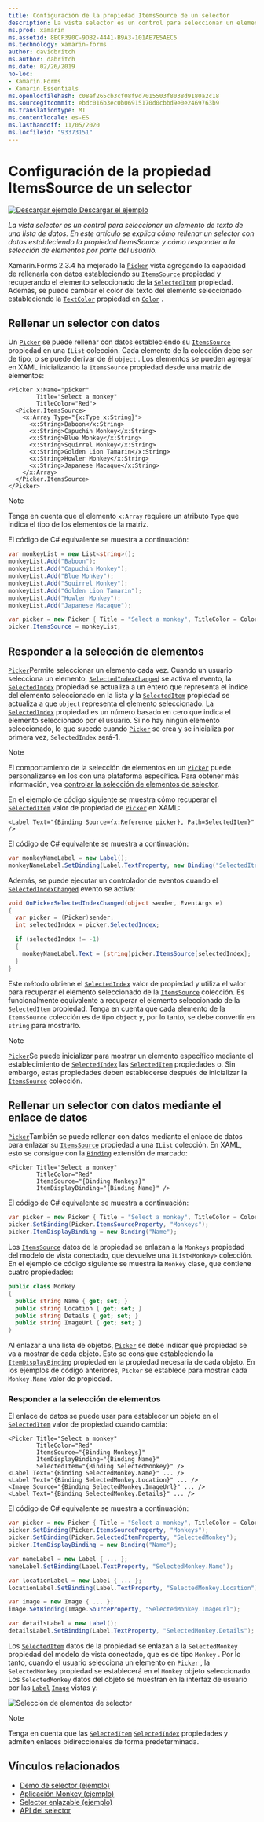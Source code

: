 ```yaml
---
title: Configuración de la propiedad ItemsSource de un selector
description: La vista selector es un control para seleccionar un elemento de texto de una lista de datos. En este artículo se explica cómo rellenar un selector con datos estableciendo la propiedad ItemsSource y cómo responder a la selección de elementos por parte del usuario.
ms.prod: xamarin
ms.assetid: 8ECF390C-9DB2-4441-B9A3-101AE7E5AEC5
ms.technology: xamarin-forms
author: davidbritch
ms.author: dabritch
ms.date: 02/26/2019
no-loc:
- Xamarin.Forms
- Xamarin.Essentials
ms.openlocfilehash: c08ef265cb3cf08f9d7015503f8038d9180a2c18
ms.sourcegitcommit: ebdc016b3ec0b06915170d0cbbd9e0e2469763b9
ms.translationtype: MT
ms.contentlocale: es-ES
ms.lasthandoff: 11/05/2020
ms.locfileid: "93373151"
---
```

# <a name="setting-a-pickers-itemssource-property"></a>Configuración de la propiedad ItemsSource de un selector

[![Descargar ejemplo](~/media/shared/download.png) Descargar el ejemplo](/samples/xamarin/xamarin-forms-samples/userinterface-monkeyapppicker)

_La vista selector es un control para seleccionar un elemento de texto de una lista de datos. En este artículo se explica cómo rellenar un selector con datos estableciendo la propiedad ItemsSource y cómo responder a la selección de elementos por parte del usuario._

Xamarin.Forms 2.3.4 ha mejorado la [`Picker`](xref:Xamarin.Forms.Picker) vista agregando la capacidad de rellenarla con datos estableciendo su [`ItemsSource`](xref:Xamarin.Forms.Picker.ItemsSource) propiedad y recuperando el elemento seleccionado de la [`SelectedItem`](xref:Xamarin.Forms.Picker.SelectedItem) propiedad. Además, se puede cambiar el color del texto del elemento seleccionado estableciendo la [`TextColor`](xref:Xamarin.Forms.Picker.TextColor) propiedad en [`Color`](xref:Xamarin.Forms.Color) .

## <a name="populating-a-picker-with-data"></a>Rellenar un selector con datos

Un [`Picker`](xref:Xamarin.Forms.Picker) se puede rellenar con datos estableciendo su [`ItemsSource`](xref:Xamarin.Forms.Picker.ItemsSource) propiedad en una `IList` colección. Cada elemento de la colección debe ser de tipo, o se puede derivar de él `object` . Los elementos se pueden agregar en XAML inicializando la `ItemsSource` propiedad desde una matriz de elementos:

```xaml
<Picker x:Name="picker"
        Title="Select a monkey"
        TitleColor="Red">
  <Picker.ItemsSource>
    <x:Array Type="{x:Type x:String}">
      <x:String>Baboon</x:String>
      <x:String>Capuchin Monkey</x:String>
      <x:String>Blue Monkey</x:String>
      <x:String>Squirrel Monkey</x:String>
      <x:String>Golden Lion Tamarin</x:String>
      <x:String>Howler Monkey</x:String>
      <x:String>Japanese Macaque</x:String>
    </x:Array>
  </Picker.ItemsSource>
</Picker>
```

> [!NOTE]
> Tenga en cuenta que el elemento `x:Array` requiere un atributo `Type` que indica el tipo de los elementos de la matriz.

El código de C# equivalente se muestra a continuación:

```csharp
var monkeyList = new List<string>();
monkeyList.Add("Baboon");
monkeyList.Add("Capuchin Monkey");
monkeyList.Add("Blue Monkey");
monkeyList.Add("Squirrel Monkey");
monkeyList.Add("Golden Lion Tamarin");
monkeyList.Add("Howler Monkey");
monkeyList.Add("Japanese Macaque");

var picker = new Picker { Title = "Select a monkey", TitleColor = Color.Red };
picker.ItemsSource = monkeyList;
```

## <a name="responding-to-item-selection"></a>Responder a la selección de elementos

[`Picker`](xref:Xamarin.Forms.Picker)Permite seleccionar un elemento cada vez. Cuando un usuario selecciona un elemento, [`SelectedIndexChanged`](xref:Xamarin.Forms.Picker.SelectedIndexChanged) se activa el evento, la [`SelectedIndex`](xref:Xamarin.Forms.Picker.SelectedIndex) propiedad se actualiza a un entero que representa el índice del elemento seleccionado en la lista y la [`SelectedItem`](xref:Xamarin.Forms.Picker.SelectedItem) propiedad se actualiza a que `object` representa el elemento seleccionado. La [`SelectedIndex`](xref:Xamarin.Forms.Picker.SelectedIndex) propiedad es un número basado en cero que indica el elemento seleccionado por el usuario. Si no hay ningún elemento seleccionado, lo que sucede cuando [`Picker`](xref:Xamarin.Forms.Picker) se crea y se inicializa por primera vez, `SelectedIndex` será-1.

> [!NOTE]
> El comportamiento de la selección de elementos en un [`Picker`](xref:Xamarin.Forms.Picker) puede personalizarse en Ios con una plataforma específica. Para obtener más información, vea [controlar la selección de elementos de selector](~/xamarin-forms/platform/ios/picker-selection.md).

En el ejemplo de código siguiente se muestra cómo recuperar el [`SelectedItem`](xref:Xamarin.Forms.Picker.SelectedItem) valor de propiedad de [`Picker`](xref:Xamarin.Forms.Picker) en XAML:

```xaml
<Label Text="{Binding Source={x:Reference picker}, Path=SelectedItem}" />
```

El código de C# equivalente se muestra a continuación:

```csharp
var monkeyNameLabel = new Label();
monkeyNameLabel.SetBinding(Label.TextProperty, new Binding("SelectedItem", source: picker));
```

Además, se puede ejecutar un controlador de eventos cuando el [`SelectedIndexChanged`](xref:Xamarin.Forms.Picker.SelectedIndexChanged) evento se activa:

```csharp
void OnPickerSelectedIndexChanged(object sender, EventArgs e)
{
  var picker = (Picker)sender;
  int selectedIndex = picker.SelectedIndex;

  if (selectedIndex != -1)
  {
    monkeyNameLabel.Text = (string)picker.ItemsSource[selectedIndex];
  }
}
```

Este método obtiene el [`SelectedIndex`](xref:Xamarin.Forms.Picker.SelectedIndex) valor de propiedad y utiliza el valor para recuperar el elemento seleccionado de la [`ItemsSource`](xref:Xamarin.Forms.Picker.ItemsSource) colección. Es funcionalmente equivalente a recuperar el elemento seleccionado de la [`SelectedItem`](xref:Xamarin.Forms.Picker.SelectedItem) propiedad. Tenga en cuenta que cada elemento de la `ItemsSource` colección es de tipo `object` y, por lo tanto, se debe convertir en `string` para mostrarlo.

> [!NOTE]
> [`Picker`](xref:Xamarin.Forms.Picker)Se puede inicializar para mostrar un elemento específico mediante el establecimiento de [`SelectedIndex`](xref:Xamarin.Forms.Picker.SelectedIndex) las [`SelectedItem`](xref:Xamarin.Forms.Picker.SelectedItem) propiedades o. Sin embargo, estas propiedades deben establecerse después de inicializar la [`ItemsSource`](xref:Xamarin.Forms.Picker.ItemsSource) colección.

## <a name="populating-a-picker-with-data-using-data-binding"></a>Rellenar un selector con datos mediante el enlace de datos

[`Picker`](xref:Xamarin.Forms.Picker)También se puede rellenar con datos mediante el enlace de datos para enlazar su [`ItemsSource`](xref:Xamarin.Forms.Picker.ItemsSource) propiedad a una `IList` colección. En XAML, esto se consigue con la [`Binding`](xref:Xamarin.Forms.Xaml.BindingExtension) extensión de marcado:

```xaml
<Picker Title="Select a monkey"
        TitleColor="Red"
        ItemsSource="{Binding Monkeys}"
        ItemDisplayBinding="{Binding Name}" />
```

El código de C# equivalente se muestra a continuación:

```csharp
var picker = new Picker { Title = "Select a monkey", TitleColor = Color.Red };
picker.SetBinding(Picker.ItemsSourceProperty, "Monkeys");
picker.ItemDisplayBinding = new Binding("Name");
```

Los [`ItemsSource`](xref:Xamarin.Forms.Picker.ItemsSource) datos de la propiedad se enlazan a la `Monkeys` propiedad del modelo de vista conectado, que devuelve una `IList<Monkey>` colección. En el ejemplo de código siguiente se muestra la `Monkey` clase, que contiene cuatro propiedades:

```csharp
public class Monkey
{
  public string Name { get; set; }
  public string Location { get; set; }
  public string Details { get; set; }
  public string ImageUrl { get; set; }
}
```

Al enlazar a una lista de objetos, [`Picker`](xref:Xamarin.Forms.Picker) se debe indicar qué propiedad se va a mostrar de cada objeto. Esto se consigue estableciendo la [`ItemDisplayBinding`](xref:Xamarin.Forms.Picker.ItemDisplayBinding) propiedad en la propiedad necesaria de cada objeto. En los ejemplos de código anteriores, `Picker` se establece para mostrar cada `Monkey.Name` valor de propiedad.

### <a name="responding-to-item-selection"></a>Responder a la selección de elementos

El enlace de datos se puede usar para establecer un objeto en el [`SelectedItem`](xref:Xamarin.Forms.Picker.SelectedItem) valor de propiedad cuando cambia:

```xaml
<Picker Title="Select a monkey"
        TitleColor="Red"
        ItemsSource="{Binding Monkeys}"
        ItemDisplayBinding="{Binding Name}"
        SelectedItem="{Binding SelectedMonkey}" />
<Label Text="{Binding SelectedMonkey.Name}" ... />
<Label Text="{Binding SelectedMonkey.Location}" ... />
<Image Source="{Binding SelectedMonkey.ImageUrl}" ... />
<Label Text="{Binding SelectedMonkey.Details}" ... />
```

El código de C# equivalente se muestra a continuación:

```csharp
var picker = new Picker { Title = "Select a monkey", TitleColor = Color.Red };
picker.SetBinding(Picker.ItemsSourceProperty, "Monkeys");
picker.SetBinding(Picker.SelectedItemProperty, "SelectedMonkey");
picker.ItemDisplayBinding = new Binding("Name");

var nameLabel = new Label { ... };
nameLabel.SetBinding(Label.TextProperty, "SelectedMonkey.Name");

var locationLabel = new Label { ... };
locationLabel.SetBinding(Label.TextProperty, "SelectedMonkey.Location");

var image = new Image { ... };
image.SetBinding(Image.SourceProperty, "SelectedMonkey.ImageUrl");

var detailsLabel = new Label();
detailsLabel.SetBinding(Label.TextProperty, "SelectedMonkey.Details");
```

Los [`SelectedItem`](xref:Xamarin.Forms.Picker.SelectedItem) datos de la propiedad se enlazan a la `SelectedMonkey` propiedad del modelo de vista conectado, que es de tipo `Monkey` . Por lo tanto, cuando el usuario selecciona un elemento en [`Picker`](xref:Xamarin.Forms.Picker) , la `SelectedMonkey` propiedad se establecerá en el `Monkey` objeto seleccionado. Los `SelectedMonkey` datos del objeto se muestran en la interfaz de usuario por las [`Label`](xref:Xamarin.Forms.Label) [`Image`](xref:Xamarin.Forms.Image) vistas y:

![Selección de elementos de selector](populating-itemssource-images/monkeys.png)

> [!NOTE]
> Tenga en cuenta que las [`SelectedItem`](xref:Xamarin.Forms.Picker.SelectedItem) [`SelectedIndex`](xref:Xamarin.Forms.Picker.SelectedIndex) propiedades y admiten enlaces bidireccionales de forma predeterminada.

## <a name="related-links"></a>Vínculos relacionados

- [Demo de selector (ejemplo)](/samples/xamarin/xamarin-forms-samples/userinterface-pickerdemo)
- [Aplicación Monkey (ejemplo)](/samples/xamarin/xamarin-forms-samples/userinterface-monkeyapppicker)
- [Selector enlazable (ejemplo)](/samples/xamarin/xamarin-forms-samples/userinterface-bindablepicker)
- [API del selector](xref:Xamarin.Forms.Picker)